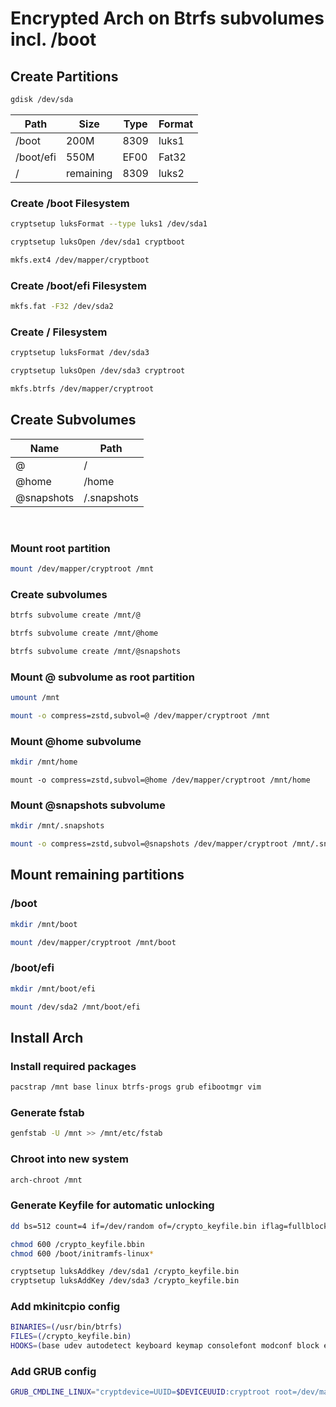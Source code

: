 # Encrypted Arch on Btrfs subvolumes incl. /boot

## Create Partitions

```sh
gdisk /dev/sda
```

| Path      | Size      | Type | Format |
| --------- | --------- | ---- | ------ |
| /boot     | 200M      | 8309 | luks1  |
| /boot/efi | 550M      | EF00 | Fat32  |
| /         | remaining | 8309 | luks2  |

### Create /boot Filesystem

```sh
cryptsetup luksFormat --type luks1 /dev/sda1
```

```sh
cryptsetup luksOpen /dev/sda1 cryptboot
```

```sh
mkfs.ext4 /dev/mapper/cryptboot
```

### Create /boot/efi Filesystem

```sh
mkfs.fat -F32 /dev/sda2
```

### Create / Filesystem

```sh
cryptsetup luksFormat /dev/sda3
```

```sh
cryptsetup luksOpen /dev/sda3 cryptroot
```

```sh
mkfs.btrfs /dev/mapper/cryptroot
```

## Create Subvolumes

| Name       | Path        |
| ---------- | ----------- |
| @          | /           |
| @home      | /home       |
| @snapshots | /.snapshots |
<br>

### Mount root partition

```sh
mount /dev/mapper/cryptroot /mnt
````

### Create subvolumes

```sh
btrfs subvolume create /mnt/@
```

```sh
btrfs subvolume create /mnt/@home
```

```sh
btrfs subvolume create /mnt/@snapshots
```

### Mount @ subvolume as root partition

```sh
umount /mnt
```

```sh
mount -o compress=zstd,subvol=@ /dev/mapper/cryptroot /mnt
```

### Mount @home subvolume

```sh
mkdir /mnt/home
```

```shh
mount -o compress=zstd,subvol=@home /dev/mapper/cryptroot /mnt/home
```

### Mount @snapshots subvolume

```sh
mkdir /mnt/.snapshots
```

```sh
mount -o compress=zstd,subvol=@snapshots /dev/mapper/cryptroot /mnt/.snapshots
```

## Mount remaining partitions

### /boot

```sh
mkdir /mnt/boot
```

```sh
mount /dev/mapper/cryptroot /mnt/boot
```

### /boot/efi

```sh
mkdir /mnt/boot/efi
```

```sh
mount /dev/sda2 /mnt/boot/efi
```

## Install Arch

### Install required packages

```sh
pacstrap /mnt base linux btrfs-progs grub efibootmgr vim
```

### Generate fstab

```sh
genfstab -U /mnt >> /mnt/etc/fstab
```

### Chroot into new system

```sh
arch-chroot /mnt
```

### Generate Keyfile for automatic unlocking

```sh
dd bs=512 count=4 if=/dev/random of=/crypto_keyfile.bin iflag=fullblock
```

```sh
chmod 600 /crypto_keyfile.bbin
chmod 600 /boot/initramfs-linux*
```

```sh
cryptsetup luksAddkey /dev/sda1 /crypto_keyfile.bin
cryptsetup luksAddKey /dev/sda3 /crypto_keyfile.bin
```

### Add mkinitcpio config

```sh
BINARIES=(/usr/bin/btrfs)
FILES=(/crypto_keyfile.bin)
HOOKS=(base udev autodetect keyboard keymap consolefont modconf block encrypt filesystems fsck)
```

### Add GRUB config

```sh
GRUB_CMDLINE_LINUX="cryptdevice=UUID=$DEVICEUUID:cryptroot root=/dev/mapper/cryptroot"
```
